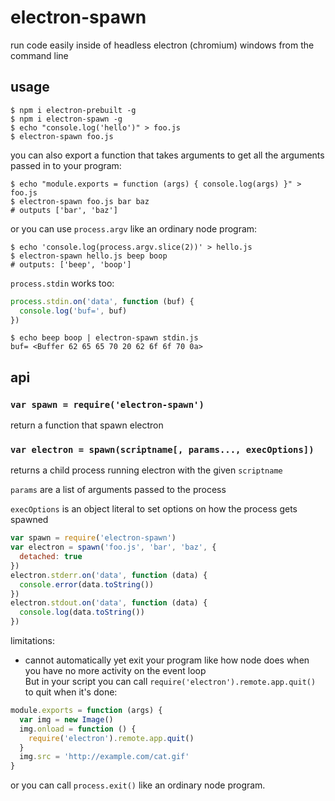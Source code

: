 # electron-spawn

run code easily inside of headless electron (chromium) windows from the command line

## usage

```
$ npm i electron-prebuilt -g
$ npm i electron-spawn -g
$ echo "console.log('hello')" > foo.js
$ electron-spawn foo.js
```

you can also export a function that takes arguments to get all the arguments passed in to your program:

```
$ echo "module.exports = function (args) { console.log(args) }" > foo.js
$ electron-spawn foo.js bar baz
# outputs ['bar', 'baz']
```

or you can use `process.argv` like an ordinary node program:

```
$ echo 'console.log(process.argv.slice(2))' > hello.js
$ electron-spawn hello.js beep boop
# outputs: ['beep', 'boop']
```

`process.stdin` works too:

``` js
process.stdin.on('data', function (buf) {
  console.log('buf=', buf)
})
```

```
$ echo beep boop | electron-spawn stdin.js
buf= <Buffer 62 65 65 70 20 62 6f 6f 70 0a>
```

## api

### `var spawn = require('electron-spawn')`

return a function that spawn electron

### `var electron = spawn(scriptname[, params..., execOptions])`

returns a child process running electron with the given `scriptname`

`params` are a list of arguments passed to the process

`execOptions` is an object literal to set options on how the process gets spawned

```js
var spawn = require('electron-spawn')
var electron = spawn('foo.js', 'bar', 'baz', {
  detached: true
})
electron.stderr.on('data', function (data) {
  console.error(data.toString())
})
electron.stdout.on('data', function (data) {
  console.log(data.toString())
})
```

limitations:

- cannot automatically yet exit your program like how node does when you have no more activity on the event loop  
  But in your script you can call `require('electron').remote.app.quit()` to quit when it's done:
```js
module.exports = function (args) {
  var img = new Image()
  img.onload = function () {
    require('electron').remote.app.quit()
  }
  img.src = 'http://example.com/cat.gif'
}
```

or you can call `process.exit()` like an ordinary node program.
